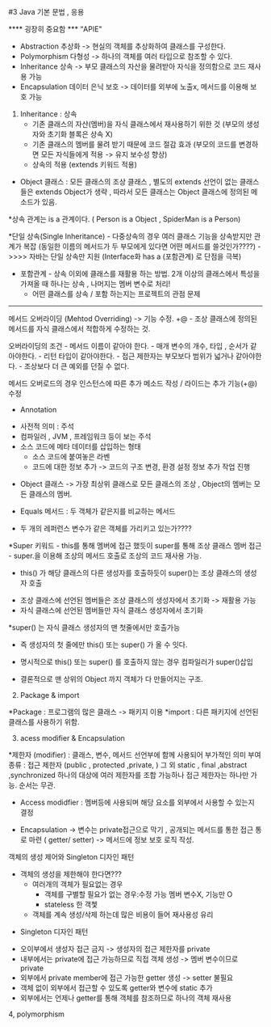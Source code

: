 #3 Java 기본 문법 , 응용

**** 굉장히 중요함 *** “APIE"
- Abstraction 추상화 -> 현실의 객체를 추상화하여 클래스를 구성한다.
- Polymorphism 다형성 -> 하나의 객체를 여러 타입으로 참조할 수 있다.
- Inheritance 상속 -> 부모 클래스의 자산을 물려받아 자식을 정의함으로 코드 재사용 가능
- Encapsulation 데이터 은닉 보호 -> 데이터를 외부에 노출x, 메서드를 이용해 보호 가능

1. Inheritance : 상속
	- 기존 클래스의 자산(멤버)을 자식 클래스에서 재사용하기 위한 것
		(부모의 생성자와 초기화 블록은 상속 X)
	- 기존 클래스의 멤버를 물려 받기 때문에 코드 절감 효과
		(부모의 코드를 변경하면 모든 자식들에게 적용 -> 유지 보수성 향상)
	- 상속의 적용 (extends 키워드 적용)

* Object 클래스 : 모든 클래스의 조상 클래스 , 별도의 extends 선언이 없는 클래스들은 extends Object가 생략 , 따라서 모든 클래스는 Object 클래스에 정의된 메소드가 있음.

*상속 관계는 is a 관계이다. ( Person is a Object ,  SpiderMan is a Person)

*단일 상속(Single Inheritance) - 다중상속의 경우 여러 클래스 기능을 상속받지만 관계가 복잡 (동일한 이름의 메서드가 두 부모에게 있다면 어떤 메서드를 쓸것인가????)
->>>> 자바는 단일 상속만 지원 (Interface화 has a (포함관계) 로 단점을 극복)

* 포함관계
        - 상속 이외에 클래스를 재활용 하는 방법. 
	2개 이상의 클래스에서 특성을 가져올 때 하나는 상속 , 나머지는 멤버 변수로 처리!
	- 어떤 클래스를 상속 / 포함 하는지는 프로젝트의 관점 문제

***
메서드 오버라이딩 (Mehtod Overriding) -> 기능 수정. +@
	- 조상 클래스에 정의된 메서드를 자식 클래스에서 적합하게 수정하는 것.

오버라이딩의 조건 
	- 메서드 이름이 같아야 한다.
	- 매개 변수의 개수, 타입 ,  순서가 같아야한다.
	- 리턴 타입이 같아야한다.
	- 접근 제한자는 부모보다 범위가 넓거나 같아야한다.
	- 조상보다 더 큰 예외를 던질 수 없다.

메서드 오버로드의 경우 인스턴스에 따른 추가 메소드 작성 / 라이드는 추가 기능(+@) 수정
* Annotation
- 사전적 의미 : 주석
- 컴파일러 , JVM , 프레임워크 등이 보는 주석
- 소스 코드에 메타 데이터를 삽입하는 형태
	- 소스 코드에 붙여놓은 라벤
	- 코드에 대한 정보 추가 -> 코드의 구조 변경, 환경 설정 정보 추가 작업 진행


* Object 클래스 -> 가장 최상위 클래스로 모든 클래스의 조상 , Object의 멤버는 모든 클래스의 멤버.

* Equals 메서드 : 두 객체가 같은지를 비교하는 메서드
* 두 개의 레퍼런스 변수가 같은 객체를 가리키고 있는가????

*Super 키워드 
	- this를 통해 멤버에 접근 했듯이 super를 통해 조상 클래스 멤버 접근
	- super.을 이용해 조상의 메서드 호출로 조상의 코드 재사용 가능.

* this() 가 해당 클래스의 다른 생성자를 호출하듯이 super()는 조상 클래스의 생성자 호출
- 조상 클래스에 선언된 멤버들은 조상 클래스의 생성자에서 초기화 -> 재활용 가능
- 자식 클래스에 선언된 멤버들만 자식 클래스 생성자에서 초기화

*super() 는 자식 클래스 생성자의 맨 첫줄에서만 호출가능
- 즉 생성자의 첫 줄에만 this() 또는 super() 가 올 수 잇다.

* 명시적으로 this() 또는 super() 를 호출하지 않는 경우 컴파일러가 super()삽입
- 결론적으로 맨 상위의 Object 까지 객체가 다 만들어지는 구조.



2. Package & import

*Package : 프로그램의 많은 클래스 -> 패키지 이용
*import : 다른 패키지에 선언된 클래스를 사용하기 위함.

3. acess modifier & Encapsulation

*제한자 (modifier) : 클래스, 변수, 메서드 선언부에 함께 사용되어 부가적인 의미 부여
종류 : 접근 제한자 (public , protected ,private, ) 
	그 외 static , final ,abstract ,synchronized 
하나의 대상에 여러 제한자를 조합 가능하나 접근 제한자는 하나만 가능.
순서는 무관.

* Access modidfier : 멤버등에 사용되며 해당 요소를 외부에서 사용할 수 있는지 결정

* Encapsulation -> 변수는 private접근으로 막기 , 공개되는 메서드를 통한 접근 통로 마련
( getter/ setter) -> 메서드에 정보 보호 로직 작성.

객체의 생성 제어와 Singleton 디자인 패턴
- 객체의 생성을 제한해야 한다면??? 
	- 여러개의 객체가 필요없는 경우
		- 객체를 구별할 필요가 없는 경우:수정 가능 멤버 변수X, 기능만 O
		- stateless 한 객쳋
	- 객체를 계속 생성/삭제 하는데 많은 비용이 들어 재사용성 유리

* Singleton 디자인 패턴
- 오이부에서 생성자 접근 금지 -> 생성자의 접근 제한자를 private
- 내부에서는 private에 접근 가능하므로 직접 객체 생성 -> 멤버 변수이므로 private
- 외부에서 private member에 접근 가능한 getter 생성 -> setter 불필요
- 객체 없이 외부에서 접근할 수 있도록 getter와 변수에 static 추가
- 외부에서는 언제나 getter를 통해 객체를 참조하므로 하나의 객체 재사용

4, polymorphism 

